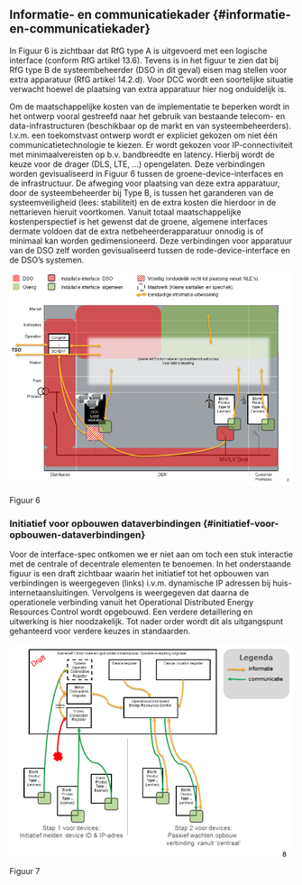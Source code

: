 ## Informatie- en communicatiekader {#informatie-en-communicatiekader}

In Figuur 6 is zichtbaar dat RfG type A is uitgevoerd met een logische interface \(conform RfG artikel 13.6\). Tevens is in het figuur te zien dat bij RfG type B de systeembeheerder \(DSO in dit geval\) eisen mag stellen voor extra apparatuur \(RfG artikel 14.2.d\). Voor DCC wordt een soortelijke situatie verwacht hoewel de plaatsing van extra apparatuur hier nog onduidelijk is.

Om de maatschappelijke kosten van de implementatie te beperken wordt in het ontwerp vooral gestreefd naar het gebruik van bestaande telecom- en data-infrastructuren \(beschikbaar op de markt en van systeembeheerders\). I.v.m. een toekomstvast ontwerp wordt er expliciet gekozen om niet één communicatietechnologie te kiezen. Er wordt gekozen voor IP-connectiviteit met minimaalvereisten op b.v. bandbreedte en latency. Hierbij wordt de keuze voor de drager \(DLS, LTE, …\) opengelaten. Deze verbindingen worden gevisualiseerd in Figuur 6 tussen de groene-device-interfaces en de infrastructuur. De afweging voor plaatsing van deze extra apparatuur, door de systeembeheerder bij Type B, is tussen het garanderen van de systeemveiligheid \(lees: stabiliteit\) en de extra kosten die hierdoor in de nettarieven hieruit voortkomen. Vanuit totaal maatschappelijke kostenperspectief is het gewenst dat de groene, algemene interfaces dermate voldoen dat de extra netbeheerderapparatuur onnodig is of minimaal kan worden gedimensioneerd. Deze verbindingen voor apparatuur van de DSO zelf worden gevisualiseerd tussen de rode-device-interface en de DSO’s systemen.

![](/assets/180123_EUDevicesSGAM_UCs_git_6.png)

Figuur 6

### Initiatief voor opbouwen dataverbindingen {#initiatief-voor-opbouwen-dataverbindingen}
Voor de interface-spec ontkomen we er niet aan om toch een stuk interactie met de centrale of decentrale elementen te benoemen. In het onderstaande figuur is een draft zichtbaar waarin het initiatief tot het opbouwen van verbindingen is weergegeven (links) i.v.m. dynamische IP adressen bij huis-internetaansluitingen. Vervolgens is weergegeven dat daarna de operationele verbinding vanuit het Operational Distributed Energy Resources Control wordt opgebouwd. Een verdere detaillering en uitwerking is hier noodzakelijk. Tot nader order wordt dit als uitgangspunt gehanteerd voor verdere keuzes in standaarden.

![](/assets/180123_EUDevicesSGAM_UCs_git_8.png)

Figuur 7
